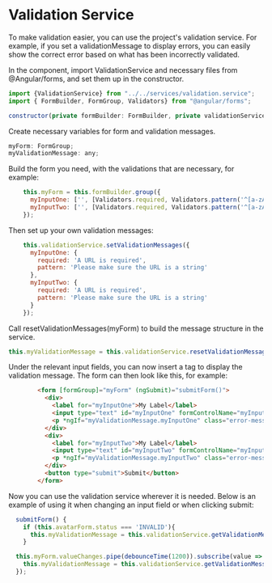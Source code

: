 # Validation Service
To make validation easier, you can use the project's validation service. For example, if you set a 
validationMessage to display errors, you can easily show the correct error based on what has been 
incorrectly validated.

In the component, import ValidationService and necessary files from @Angular/forms, 
and set them up in the constructor.

```js
import {ValidationService} from "../../services/validation.service";
import { FormBuilder, FormGroup, Validators} from "@angular/forms";

constructor(private formBuilder: FormBuilder, private validationService: ValidationService) { }
```

Create necessary variables for form and validation messages.
```js
myForm: FormGroup;
myValidationMessage: any;
```

Build the form you need, with the validations that are necessary, for example:
```js
    this.myForm = this.formBuilder.group({
      myInputOne: ['', [Validators.required, Validators.pattern('^[a-zA-Z]+$')]],
      myInputTwo: ['', [Validators.required, Validators.pattern('^[a-zA-Z]+$')]]
    });
```

Then set up your own validation messages:
```js
    this.validationService.setValidationMessages({
      myInputOne: {
        required: 'A URL is required',
        pattern: 'Please make sure the URL is a string'
      },
      myInputTwo: {
        required: 'A URL is required',
        pattern: 'Please make sure the URL is a string'
      }
    });
```

Call resetValidationMessages(myForm) to build the message structure in the service.
```js 
this.myValidationMessage = this.validationService.resetValidationMessages(this.myForm);
```

Under the relevant input fields, you can now insert a tag to display the validation message. 
The form can then look like this, for example:
```html
        <form [formGroup]="myForm" (ngSubmit)="submitForm()">
          <div>
            <label for="myInputOne">My Label</label>
            <input type="text" id="myInputOne" formControlName="myInputOne">
            <p *ngIf="myValidationMessage.myInputOne" class="error-message"> {{myValidationMessage.myInputOne}}</p>
          </div>
          <div>
            <label for="myInputTwo">My Label</label>
            <input type="text" id="myInputTwo" formControlName="myInputTwo">
            <p *ngIf="myValidationMessage.myInputTwo" class="error-message"> {{myValidationMessage.myInputTwo}}</p>
          </div>
          <button type="submit">Submit</button>
        </form>
```

Now you can use the validation service wherever it is needed. 
Below is an example of using it when changing an input field or when clicking submit:
```js
  submitForm() {
    if (this.avatarForm.status === 'INVALID'){
      this.myValidationMessage = this.validationService.getValidationMessages(this.myForm);
    }

  this.myForm.valueChanges.pipe(debounceTime(1200)).subscribe(value => {
    this.myValidationMessage = this.validationService.getValidationMessages(this.myForm);
  });
```
